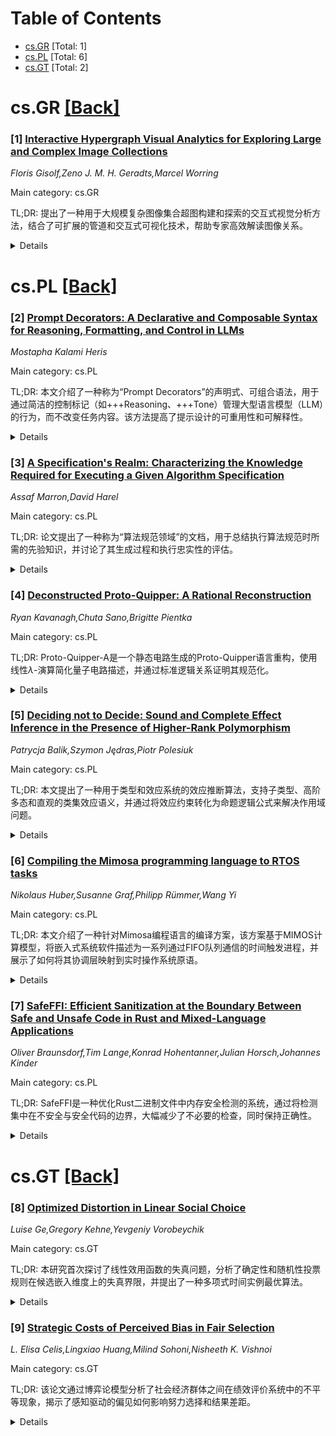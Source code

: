 <div id=toc></div>

# Table of Contents

- [cs.GR](#cs.GR) [Total: 1]
- [cs.PL](#cs.PL) [Total: 6]
- [cs.GT](#cs.GT) [Total: 2]


<div id='cs.GR'></div>

# cs.GR [[Back]](#toc)

### [1] [Interactive Hypergraph Visual Analytics for Exploring Large and Complex Image Collections](https://arxiv.org/abs/2510.20050)
*Floris Gisolf,Zeno J. M. H. Geradts,Marcel Worring*

Main category: cs.GR

TL;DR: 提出了一种用于大规模复杂图像集合超图构建和探索的交互式视觉分析方法，结合了可扩展的管道和交互式可视化技术，帮助专家高效解读图像关系。


<details>
  <summary>Details</summary>
Motivation: 传统聚类和分类方法无法充分表示图像间的复杂重叠关系，而超图虽然能捕捉这些关系，但需可视化将其复杂性转化为可解释的信息。

Method: 提出了一个可扩展的管道来直接从原始图像数据构建超图，并结合交互式可视化技术（如空间超图表示、交互网格和矩阵可视化）支持动态探索。

Result: 实验结果表明，该方法支持专家高效地从包含数万张图像的集合中迭代探索和提取见解。

Conclusion: 该视觉分析方法有效支持了领域专家对大规模图像集合中复杂关系的探索和分析，具有实用价值。

Abstract: Analyzing large complex image collections in domains like forensics, accident
investigation, or social media analysis involves interpreting intricate,
overlapping relationships among images. Traditional clustering and
classification methods fail to adequately represent these complex
relationships, particularly when labeled data or suitable pre-trained models
are unavailable. Hypergraphs effectively capture overlapping relationships, but
to translate their complexity into information and insights for domain expert
users visualization is essential. We propose an interactive visual analytics
approach specifically designed for the construction, exploration, and analysis
of hypergraphs on large-scale complex image collections. Our core contributions
include: (1) a scalable pipeline for constructing hypergraphs directly from raw
image data, including a similarity measure to evaluate constructed hypergraphs
against a ground truth, (2) interactive visualization techniques that integrate
spatial hypergraph representations, interactive grids, and matrix
visualizations, enabling users to dynamically explore and interpret
relationships without becoming overwhelmed and disoriented, and (3) practical
insights on how domain experts can effectively use the application, based on
evaluation with real-life image collections. Our results demonstrate that our
visual analytics approach facilitates iterative exploration, enabling domain
experts to efficiently derive insights from image collections containing tens
of thousands of images.

</details>


<div id='cs.PL'></div>

# cs.PL [[Back]](#toc)

### [2] [Prompt Decorators: A Declarative and Composable Syntax for Reasoning, Formatting, and Control in LLMs](https://arxiv.org/abs/2510.19850)
*Mostapha Kalami Heris*

Main category: cs.PL

TL;DR: 本文介绍了一种称为“Prompt Decorators”的声明式、可组合语法，用于通过简洁的控制标记（如+++Reasoning、+++Tone）管理大型语言模型（LLM）的行为，而不改变任务内容。该方法提高了提示设计的可重用性和可解释性。


<details>
  <summary>Details</summary>
Motivation: 传统提示工程依赖于冗长的自然语言指令，限制了可重现性、模块化和可解释性。本文旨在通过Prompt Decorators实现对LLM行为的更一致控制。

Method: Prompt Decorators是一种声明式语法，通过控制标记（如+++Reasoning）修改行为维度（如推理风格或语气）。框架定义了20个核心装饰器和处理流水线。

Result: 该方法展示了改进的推理透明度、减少的提示复杂度以及跨领域统一的模型行为。

Conclusion: Prompt Decorators为可扩展AI系统的互操作性、行为一致性和声明式接口开发提供了新的可能性。

Abstract: Large Language Models (LLMs) are central to reasoning, writing, and
decision-support workflows, yet users lack consistent control over how they
reason and express outputs. Conventional prompt engineering relies on verbose
natural-language instructions, limiting reproducibility, modularity, and
interpretability. This paper introduces Prompt Decorators, a declarative,
composable syntax that governs LLM behavior through compact control tokens such
as +++Reasoning, +++Tone(style=formal), and +++Import(topic="Systems
Thinking"). Each decorator modifies a behavioral dimension, such as reasoning
style, structure, or tone, without changing task content. The framework
formalizes twenty core decorators organized into two functional families
(Cognitive & Generative and Expressive & Systemic), each further decomposed
into subcategories that govern reasoning, interaction, expression, and
session-control. It defines a unified syntax, scoping model, and deterministic
processing pipeline enabling predictable and auditable behavior composition. By
decoupling task intent from execution behavior, Prompt Decorators create a
reusable and interpretable interface for prompt design. Illustrative use cases
demonstrate improved reasoning transparency, reduced prompt complexity, and
standardized model behavior across domains. The paper concludes with
implications for interoperability, behavioral consistency, and the development
of declarative interfaces for scalable AI systems.

</details>


### [3] [A Specification's Realm: Characterizing the Knowledge Required for Executing a Given Algorithm Specification](https://arxiv.org/abs/2510.19853)
*Assaf Marron,David Harel*

Main category: cs.PL

TL;DR: 论文提出了一种称为“算法规范领域”的文档，用于总结执行算法规范时所需的先验知识，并讨论了其生成过程和执行忠实性的评估。


<details>
  <summary>Details</summary>
Motivation: 算法规范在自然语言或伪代码中的描述需要足够清晰和明确，以便机械执行。本文旨在定义执行代理（人或机器）在独立执行算法规范时应具备的先验知识。

Method: 提出了“算法规范领域”的概念，总结了规范语言语法、语义、领域知识、实体关系、因果关系规则以及操作指令等内容，并指出其生成过程可以部分自动化。

Result: 通过系统分析，生成了算法规范的领域文档，为算法的多样化系统实现和形式化验证提供了方法论支持。

Conclusion: 论文揭示了算法规范领域的价值，并探讨了执行忠实性的评估问题，为算法规范的实现和验证提供了新的视角。

Abstract: An algorithm specification in natural language or pseudocode is expected to
be clear and explicit enough to enable mechanical execution. In this position
paper we contribute an initial characterization of the knowledge that an
executing agent, human or machine, should possess in order to be able to carry
out the instructions of a given algorithm specification as a stand-alone
entity, independent of any system implementation. We argue that, for that
algorithm specification, such prerequisite knowledge, whether unique or shared
with other specifications, can be summarized in a document of practical size.
We term this document the realm of the algorithm specification. The generation
of such a realm is itself a systematic analytical process, significant parts of
which can be automated with the help of large language models and the reuse of
existing documents. The algorithm-specification's realm would consist of
specification language syntax and semantics, domain knowledge restricted to the
referenced entities, inter-entity relationships, relevant underlying
cause-and-effect rules, and detailed instructions and means for carrying out
certain operations. Such characterization of the realm can contribute to
methodological implementation of the algorithm specification in diverse systems
and to its formalization for mechanical verification. The paper also touches
upon the question of assessing execution faithfulness, which is distinct from
correctness: in the absence of a reference interpretation of natural language
or pseudocode specification with a given vocabulary, how can we determine if an
observed agent's execution indeed complies with the input specification.

</details>


### [4] [Deconstructed Proto-Quipper: A Rational Reconstruction](https://arxiv.org/abs/2510.20018)
*Ryan Kavanagh,Chuta Sano,Brigitte Pientka*

Main category: cs.PL

TL;DR: Proto-Quipper-A是一个静态电路生成的Proto-Quipper语言重构，使用线性$λ$-演算简化量子电路描述，并通过标准逻辑关系证明其规范化。


<details>
  <summary>Details</summary>
Motivation: Proto-Quipper语言因其复杂的操作语义和依赖于集合论操作而难以使用标准编程语言技术进行推理和机械化。Proto-Quipper-A旨在提供一个更简单且易于推理的基础。

Method: 引入Proto-Quipper-A，采用线性$λ$-演算描述量子电路，并结合线性/非线性功能语言重构Proto-Quipper的电路编程抽象。

Result: Proto-Quipper-A具有简单的按值调用归约语义，并证明了其规范化特性，避免了现有线性逻辑关系的复杂性。

Conclusion: Proto-Quipper-A通过重构和简化操作语义，成功提供了一个易于推理和机械化的基础，适用于Proto-Quipper语言。

Abstract: The Proto-Quipper family of programming languages aims to provide a formal
foundation for the Quipper quantum programming language. Unfortunately,
Proto-Quipper languages have complex operational semantics: they are inherently
effectful, and they rely on set-theoretic operations and fresh name generation
to manipulate quantum circuits. This makes them difficult to reason about using
standard programming language techniques and, ultimately, to mechanize. We
introduce Proto-Quipper-A, a rational reconstruction of Proto-Quipper languages
for static circuit generation. It uses a linear $\lambda$-calculus to describe
quantum circuits with normal forms that closely correspond to box-and-wire
circuit diagrams. Adjoint-logical foundations integrate this circuit language
with a linear/non-linear functional language and let us reconstruct
Proto-Quipper's circuit programming abstractions using more primitive
adjoint-logical operations. Proto-Quipper-A enjoys a simple call-by-value
reduction semantics, and to illustrate its tractability as a foundation for
Proto-Quipper languages, we show that it is normalizing. We show how to use
standard logical relations to prove normalization of linear and substructural
systems, thereby avoiding the inherent complexity of existing linear logical
relations.

</details>


### [5] [Deciding not to Decide: Sound and Complete Effect Inference in the Presence of Higher-Rank Polymorphism](https://arxiv.org/abs/2510.20532)
*Patrycja Balik,Szymon Jędras,Piotr Polesiuk*

Main category: cs.PL

TL;DR: 本文提出了一种用于类型和效应系统的效应推断算法，支持子类型、高阶多态和直观的类集效应语义，并通过将效应约束转化为命题逻辑公式来解决作用域问题。


<details>
  <summary>Details</summary>
Motivation: 尽管传统类型系统已发展出丰富的推理算法并被广泛采用，但类型和效应系统因其复杂性和现有算法在表达能力、直观性和可判定性之间的妥协而未能普及。

Method: 通过将高阶多态中的作用域问题转化为命题逻辑公式，延迟效应约束的求解，实现了一种支持子类型和高阶多态的效应推断算法。

Result: 算法在Rocq证明助手中形式化验证了其相对于声明式类型和效应系统的声音性和完备性，并成功应用于实际编程语言。

Conclusion: 该研究通过创新的约束求解方法，提高了类型和效应系统的可用性，为编程语言的实践提供了新工具。

Abstract: Type-and-effect systems help the programmer to organize data and
computational effects in a program. While for traditional type systems
expressive variants with sophisticated inference algorithms have been developed
and widely used in programming languages, type-and-effect systems did not yet
gain widespread adoption. One reason for this is that type-and-effect systems
are more complex and the existing inference algorithms make compromises between
expressiveness, intuitiveness, and decidability. In this work, we present an
effect inference algorithm for a type-and-effect system with subtyping,
expressive higher-rank polymorphism, and intuitive set-like semantics of
effects. In order to deal with scoping issues of higher-rank polymorphism, we
delay solving of effect constraints by transforming them into formulae of
propositional logic. We prove soundness and completeness of our algorithm with
respect to a declarative type-and-effect system. All the presented results have
been formalized in the Rocq proof assistant, and the algorithm has been
successfully implemented in a realistic programming language.

</details>


### [6] [Compiling the Mimosa programming language to RTOS tasks](https://arxiv.org/abs/2510.20547)
*Nikolaus Huber,Susanne Graf,Philipp Rümmer,Wang Yi*

Main category: cs.PL

TL;DR: 本文介绍了一种针对Mimosa编程语言的编译方案，该方案基于MIMOS计算模型，将嵌入式系统软件描述为一系列通过FIFO队列通信的时间触发进程，并展示了如何将其协调层映射到实时操作系统原语。


<details>
  <summary>Details</summary>
Motivation: Mimosa编程语言需要一种编译方案，以支持嵌入式系统软件的开发，特别是针对时间触发进程和FIFO队列通信的优化。

Method: 该论文采用了Lustre编译方案的改进版本，以适应Mimosa的语义，并展示了如何将协调层映射到实时操作系统的原语。

Result: 研究结果表明，该方法能够有效支持Mimosa程序的编译，并实现协调层与实时操作系统原语的映射。

Conclusion: 本文提出的编译方案为Mimosa编程语言的嵌入式系统开发提供了一种高效且可行的解决方案。

Abstract: This paper introduces a compilation scheme for programs written in the Mimosa
programming language, which builds upon the MIMOS model of computation. Mimosa
describes embedded systems software as a collection of time-triggered processes
which communicate through FIFO queues. We formally describe an adaptation of
the Lustre compilation scheme to the semantics of Mimosa and show how the
coordination layer can be mapped to real-time operating system primitives.

</details>


### [7] [SafeFFI: Efficient Sanitization at the Boundary Between Safe and Unsafe Code in Rust and Mixed-Language Applications](https://arxiv.org/abs/2510.20688)
*Oliver Braunsdorf,Tim Lange,Konrad Hohentanner,Julian Horsch,Johannes Kinder*

Main category: cs.PL

TL;DR: SafeFFI是一种优化Rust二进制文件中内存安全检测的系统，通过将检测集中在不安全与安全代码的边界，大幅减少了不必要的检查，同时保持正确性。


<details>
  <summary>Details</summary>
Motivation: Rust与C/C++库的不安全交互可能导致内存安全问题，而现有检查工具会对所有内存访问进行不必要的检查，增加了性能开销。

Method: SafeFFI通过避免昂贵的全程序分析，专注于不安全与安全代码边界的检测，减少了编译时的开销（2.64倍，而非8.83倍）。

Result: SafeFFI在流行Rust库和已知漏洞代码上表现出色，减少了高达98%的检查，同时捕捉了所有的时空内存安全问题。

Conclusion: SafeFFI在性能与安全性方面优于现有技术，为Rust程序提供了高效的内存安全检查解决方案。

Abstract: Unsafe Rust code is necessary for interoperability with C/C++ libraries and
implementing low-level data structures, but it can cause memory safety
violations in otherwise memory-safe Rust programs. Sanitizers can catch such
memory errors at runtime, but introduce many unnecessary checks even for memory
accesses guaranteed safe by the Rust type system. We introduce SafeFFI, a
system for optimizing memory safety instrumentation in Rust binaries such that
checks occur at the boundary between unsafe and safe code, handing over the
enforcement of memory safety from the sanitizer to the Rust type system. Unlike
previous approaches, our design avoids expensive whole-program analysis and
adds much less compile-time overhead (2.64x compared to over 8.83x). On a
collection of popular Rust crates and known vulnerable Rust code, SafeFFI
achieves superior performance compared to state-of-the-art systems, reducing
sanitizer checks by up to 98%, while maintaining correctness and flagging all
spatial and temporal memory safety violations.

</details>


<div id='cs.GT'></div>

# cs.GT [[Back]](#toc)

### [8] [Optimized Distortion in Linear Social Choice](https://arxiv.org/abs/2510.20020)
*Luise Ge,Gregory Kehne,Yevgeniy Vorobeychik*

Main category: cs.GT

TL;DR: 本研究首次探讨了线性效用函数的失真问题，分析了确定性和随机性投票规则在候选嵌入维度上的失真界限，并提出了一种多项式时间实例最优算法。


<details>
  <summary>Details</summary>
Motivation: 社会选择理论在投票排名基础上的候选选择可能导致次优结果，而失真衡量了这种次优性。本研究旨在分析线性效用函数下的失真问题。

Method: 研究了确定性和随机性投票规则在线性效用函数下的失真，提出了多项式时间实例最优算法，并在推荐系统和意见调查中进行了实证评估。

Result: 失真界限仅依赖于候选嵌入的维度，而与候选人或选民的数量无关。实证评估表明，实例最优算法优于标准规则。

Conclusion: 本研究为线性效用函数下的投票规则提供了理论界限和实用算法，展示了在现实场景中的应用潜力。

Abstract: Social choice theory offers a wealth of approaches for selecting a candidate
on behalf of voters based on their reported preference rankings over options.
When voters have underlying utilities for these options, however, using
preference rankings may lead to suboptimal outcomes vis-\`a-vis utilitarian
social welfare. Distortion is a measure of this suboptimality, and provides a
worst-case approach for developing and analyzing voting rules when utilities
have minimal structure. However in many settings, such as common paradigms for
value alignment, alternatives admit a vector representation, and it is natural
to suppose that utilities are parametric functions thereof. We undertake the
first study of distortion for linear utility functions. Specifically, we
investigate the distortion of linear social choice for deterministic and
randomized voting rules. We obtain bounds that depend only on the dimension of
the candidate embedding, and are independent of the numbers of candidates or
voters. Additionally, we introduce poly-time instance-optimal algorithms for
minimizing distortion given a collection of candidates and votes. We
empirically evaluate these in two real-world domains: recommendation systems
using collaborative filtering embeddings, and opinion surveys utilizing
language model embeddings, benchmarking several standard rules against our
instance-optimal algorithms.

</details>


### [9] [Strategic Costs of Perceived Bias in Fair Selection](https://arxiv.org/abs/2510.20606)
*L. Elisa Celis,Lingxiao Huang,Milind Sohoni,Nisheeth K. Vishnoi*

Main category: cs.GT

TL;DR: 该论文通过博弈论模型分析了社会经济群体之间在绩效评价系统中的不平等现象，揭示了感知驱动的偏见如何影响努力选择和结果差距。


<details>
  <summary>Details</summary>
Motivation: 探讨绩效评价系统中存在的种族、性别和阶级差距，试图通过模型揭示这些不平等的根源。

Method: 开发了一个博弈论模型，分析了不同社会经济群体在感知后选择价值上的差异如何影响个体的努力选择。

Result: 研究发现感知驱动的偏见会导致群体间的努力差异，从而在不公平的选择过程中加剧不平等。

Conclusion: 论文表明技术社会环境通过影响个体激励机制在绩效评价系统中维持不平等，并提出了一种优化框架以减少差距。

Abstract: Meritocratic systems, from admissions to hiring, aim to impartially reward
skill and effort. Yet persistent disparities across race, gender, and class
challenge this ideal. Some attribute these gaps to structural inequality;
others to individual choice. We develop a game-theoretic model in which
candidates from different socioeconomic groups differ in their perceived
post-selection value--shaped by social context and, increasingly, by AI-powered
tools offering personalized career or salary guidance. Each candidate
strategically chooses effort, balancing its cost against expected reward;
effort translates into observable merit, and selection is based solely on
merit. We characterize the unique Nash equilibrium in the large-agent limit and
derive explicit formulas showing how valuation disparities and institutional
selectivity jointly determine effort, representation, social welfare, and
utility. We further propose a cost-sensitive optimization framework that
quantifies how modifying selectivity or perceived value can reduce disparities
without compromising institutional goals. Our analysis reveals a
perception-driven bias: when perceptions of post-selection value differ across
groups, these differences translate into rational differences in effort,
propagating disparities backward through otherwise "fair" selection processes.
While the model is static, it captures one stage of a broader feedback cycle
linking perceptions, incentives, and outcome--bridging rational-choice and
structural explanations of inequality by showing how techno-social environments
shape individual incentives in meritocratic systems.

</details>
